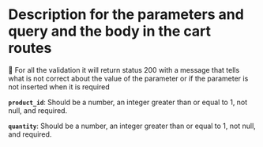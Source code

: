 # Description for the parameters and query and the body in the cart routes

<aside>
📢 For all the validation it will return status 200 with a message that tells what is not correct about the value of the parameter or if the parameter is not inserted when it is required

</aside>

**`product_id`**: Should be a number, an integer greater than or equal to 1, not null, and required.

**`quantity`**: Should be a number, an integer greater than or equal to 1, not null, and required.